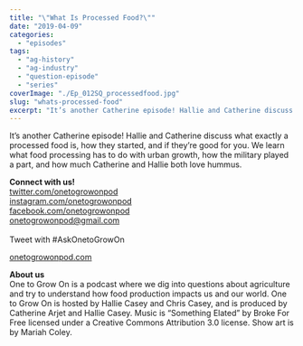 ```yaml
---
title: "\"What Is Processed Food?\""
date: "2019-04-09"
categories: 
  - "episodes"
tags: 
  - "ag-history"
  - "ag-industry"
  - "question-episode"
  - "series"
coverImage: "./Ep_012SQ_processedfood.jpg"
slug: "whats-processed-food"
excerpt: "It’s another Catherine episode! Hallie and Catherine discuss what exactly a processed food is, how they started, and if they’re good for you. We learn what food processing has to do with urban growth, how the military played a part, and how much Catherine and Hallie both love hummus"
---
```


It’s another Catherine episode! Hallie and Catherine discuss what exactly a processed food is, how they started, and if they’re good for you. We learn what food processing has to do with urban growth, how the military played a part, and how much Catherine and Hallie both love hummus.

**Connect with us!**  
[twitter.com/onetogrowonpod](http://twitter.com/onetogrowonpod)  
[instagram.com/onetogrowonpod  
](http://instagram.com/onetogrowonpod)[facebook.com/onetogrowonpod  
](http://facebook.com/onetogrowonpod)[onetogrowonpod@gmail.com  
](mailto:onetogrowonpod@gmail.com)  
Tweet with #AskOnetoGrowOn  
  
[onetogrowonpod.com](http://onetogrowonpod.com)

**About us**  
One to Grow On is a podcast where we dig into questions about agriculture and try to understand how food production impacts us and our world. One to Grow On is hosted by Hallie Casey and Chris Casey, and is produced by Catherine Arjet and Hallie Casey. Music is “Something Elated” by Broke For Free licensed under a Creative Commons Attribution 3.0 license. Show art is by Mariah Coley.
